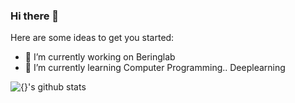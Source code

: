 ### Hi there 👋

Here are some ideas to get you started:

- 🔭 I’m currently working on Beringlab
- 🌱 I’m currently learning Computer Programming.. Deeplearning

![{}'s github stats](https://github-readme-stats.vercel.app/api?username=jiwonseo1212&show_icons=true&&theme=dracula&count_private=true)

